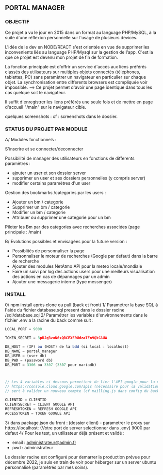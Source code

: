 ## PORTAL MANAGER

### OBJECTIF

Ce projet a vu le jour en 2015 dans un format au language PHP/MySQL, à la suite d'une réflexion personnelle sur l'usage de plusieurs devices.

L'idée de le dev en NODE/REACT s'est orientée en vue de supprimer les inconvenients liés au language PHP/Mysql sur la gestion de l'app.
C'est la que ce projet est devenu mon projet de fin de formation.

La fonction principale est d'offrir un service d'accès aux liens préférés classés des utilisateurs sur multiples objets connectés (téléphones, tablettes, PC) sans paramètrer un navigateur en particulier sur chaque objet. La synchronisation entre differents browsers est compliquée voir impossible.
==> Ce projet permet d'avoir une page identique dans tous les cas quelque soit le navigateur.

Il suffit d'enregistrer les liens préférés une seule fois et de mettre en page d'accueil "/main" sur le navigateur cible.

quelques screenshots :
cf : screenshots dans le dossier.

### STATUS DU PROJET PAR MODULE

A/ Modules fonctionnels :

S'inscrire et se connecter/deconnecter

Possibilité de manager des utilisateurs en fonctions de differents paramètres :

-   ajouter un user et son dossier server
-   supprimer un user et ses dossiers personnelles (y compris server)
-   modifier certains paramètres d'un user

Gestion des bookmarks /categories par les users :

-   Ajouter un bm / categorie
-   Supprimer un bm / categorie
-   Modifier un bm / categorie
-   Attribuer ou supprimer une categorie pour un bm

Piloter les Bm par des categories avec recherches associées (page principale : /main)

B/ Evolutions possibles et envisagées pour la future version :

-   Possiblités de personnaliser la page
-   Personnaliser le moteur de recherches (Google par defaut) dans la barre de recherche
-   Ajouter des modules NetAtmo API pour la meteo locale/mondiale
-   Faire un suivi par log des actions users pour une meilleurs visualisation des actions en cas de dépannages par un admin
-   Ajouter une messagerie interne (type messenger)

### INSTALL

0/ npm install après clone ou pull (back et front)
1/ Paramétrer la base SQL à l'aide du fichier database.sql present dans le dossier racine /sql/database.sql
2/ Paramétrer les variables d'environnements dans le fichier .env a la racine du back comme suit :

```javascript
LOCAL_PORT = 9000

TOKEN_SECRET = 8pRJqBvuN6xQRCEXE9UdzaTFn9QkGAUW

DB_HOST = (IP) ou (HOST) de la bdd (si local : localhost)
DB_NAME = portal_manager
DB_USER = (user db)
DB_PWD = (password db)
DB_PORT = 3306 ou 3307 (3307 pour mariadb)



// Les 4 variables ci dessous permettent de lier l'API google pour la validantion des comptes
// https://console.cloud.google.com/apis (nécessaire pour la validation du compte)
// sert à valider un nouveau compte (cf mailling.js dans config du backend)

CLIENTID = CLIENTID
CLIENTSECRET = CLIENT GOOGLE API
REFRESHTOKEN = REFRESH GOOGLE API
ACCESSTOKEN = TOKEN GOOGLE API
```

3/ dans package.json du front : (dossier client) - parametrer le proxy sur https://localhost: {Votre port de server selectionner dans .env} 9000 par defaut
4/ Pour les test, un utilisateur déjà présent et validé :

-   email : administrateur@admin.fr
-   pwd : administrateur

Le dossier racine est configuré pour demarrer la production prévue pour décembre 2022, je suis en train de voir pour héberger sur un server ubuntu personnalisé (paramétrés par mes soins).
